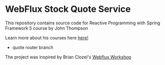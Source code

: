 # WebFlux Stock Quote Service

This repository contains source code for Reactive Programming with Spring Framework 5 course by John Thompson

Learn more about his courses here [here!](https://courses.springframework.guru)

- quote router branch

The project was inspired by Brian Clozel's [Webflux Workshop](https://github.com/bclozel/webflux-workshop)